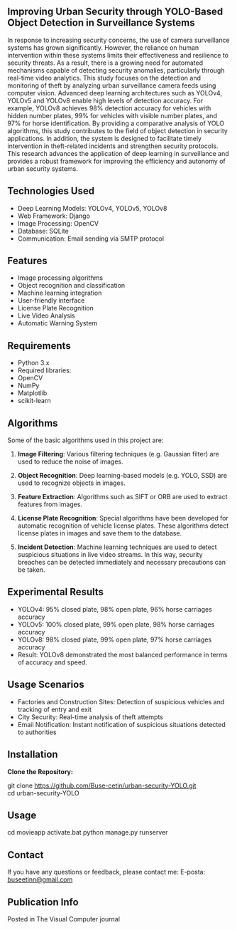 ## **Improving Urban Security through YOLO-Based Object Detection in Surveillance Systems**
In response to increasing security concerns, the use of camera surveillance systems has grown significantly. However, the reliance on human intervention within these systems limits their effectiveness and resilience to security threats. As a result, there is a growing need for automated mechanisms capable of detecting security anomalies, particularly through real-time video analytics. This study focuses on the detection and monitoring of theft by analyzing urban surveillance camera feeds using computer vision. Advanced deep learning architectures such as YOLOv4, YOLOv5 and YOLOv8 enable high levels of detection accuracy. For example, YOLOv8 achieves 98% detection accuracy for vehicles with hidden number plates, 99% for vehicles with visible number plates, and 97% for horse identification. By providing a comparative analysis of YOLO algorithms, this study contributes to the field of object detection in security applications. In addition, the system is designed to facilitate timely intervention in theft-related incidents and strengthen security protocols. This research advances the application of deep learning in surveillance and provides a robust framework for improving the efficiency and autonomy of urban security systems.

## Technologies Used

- Deep Learning Models: YOLOv4, YOLOv5, YOLOv8
- Web Framework: Django
- Image Processing: OpenCV
- Database: SQLite
- Communication: Email sending via SMTP protocol

## Features

- Image processing algorithms
- Object recognition and classification
- Machine learning integration
- User-friendly interface
- License Plate Recognition
- Live Video Analysis
- Automatic Warning System

## Requirements

- Python 3.x
- Required libraries:
- OpenCV
- NumPy
- Matplotlib
- scikit-learn
    
## Algorithms

Some of the basic algorithms used in this project are:

1. **Image Filtering**: Various filtering techniques (e.g. Gaussian filter) are used to reduce the noise of images.

2. **Object Recognition**: Deep learning-based models (e.g. YOLO, SSD) are used to recognize objects in images.

3. **Feature Extraction**: Algorithms such as SIFT or ORB are used to extract features from images.

4. **License Plate Recognition**: Special algorithms have been developed for automatic recognition of vehicle license plates. These algorithms detect license plates in images and save them to the database.

5. **Incident Detection**: Machine learning techniques are used to detect suspicious situations in live video streams. In this way, security breaches can be detected immediately and necessary precautions can be taken.  

## Experimental Results
- YOLOv4: 95% closed plate, 98% open plate, 96% horse carriages accuracy 
- YOLOv5: 100% closed plate, 99% open plate, 98% horse carriages accuracy 
- YOLOv8: 98% closed plate, 99% open plate, 97% horse carriages accuracy
- Result: YOLOv8 demonstrated the most balanced performance in terms of accuracy and speed.

## Usage Scenarios

- Factories and Construction Sites: Detection of suspicious vehicles and tracking of entry and exit
- City Security: Real-time analysis of theft attempts
- Email Notification: Instant notification of suspicious situations detected to authorities

## Installation
 **Clone the Repository:**

git clone https://github.com/Buse-cetin/urban-security-YOLO.git  
cd urban-security-YOLO



## Usage
cd movieapp
activate.bat
python manage.py runserver

## Contact
If you have any questions or feedback, please contact me:
E-posta: buseetinn@gmail.com

## Publication Info
Posted in The Visual Computer journal

